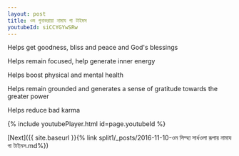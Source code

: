 ```yaml
---
layout: post
title: ওম গুনাকরায়া নামায গা টাইমস
youtubeId: siCCYGYwSRw
---
```

 
 
Helps get goodness, bliss and peace and God's blessings
 
Helps remain focused, help generate inner energy 
 
Helps boost physical and mental health 
 
Helps remain grounded and generates a sense of gratitude towards the greater power 
 
Helps reduce bad karma
 
 
 
 


{% include youtubePlayer.html id=page.youtubeId %}
 
[Next]({{ site.baseurl }}{% link  split1/_posts/2016-11-10-ওম সিম্হা সার্ধওলা রূপায় নামায গা টাইমস.md%})
 
